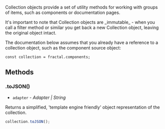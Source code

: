
Collection objects provide a set of utility methods for working with groups of items, such as components or documentation pages.


<div class="Note Note--callout">
<p>It's important to note that Collection objects are _immutable_ - when you call a filter method or similar you get back a new Collection object, leaving the original object intact.</p>
</div>

The documentation below assumes that you already have a reference to a collection object, such as the component source object:

```
const collection = fractal.components;
```

## Methods

### .toJSON()

* `adapter` - *Adapter | String*

Returns a simplified, 'template engine friendly' object representation of the collection.

```js
collection.toJSON();
```
